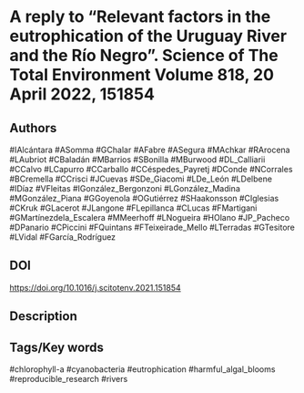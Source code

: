 # A reply to “Relevant factors in the eutrophication of the Uruguay River and the Río Negro”. Science of The Total Environment Volume 818, 20 April 2022, 151854

## Authors
#IAlcántara #ASomma #GChalar #AFabre #ASegura #MAchkar #RArocena #LAubriot #CBaladán #MBarrios #SBonilla #MBurwood #DL_Calliarii #CCalvo #LCapurro #CCarballo #CCéspedes_Payretj #DConde #NCorrales #BCremella #CCrisci #JCuevas #SDe_Giacomi #LDe_León #LDelbene #IDíaz #VFleitas #IGonzález_Bergonzoni #LGonzález_Madina #MGonzález_Piana #GGoyenola #OGutiérrez #SHaakonsson #CIglesias #CKruk #GLacerot #JLangone #FLepillanca #CLucas #FMartigani #GMartínezdela_Escalera #MMeerhoff #LNogueira #HOlano #JP_Pacheco #DPanario #CPiccini #FQuintans #FTeixeirade_Mello #LTerradas #GTesitore #LVidal #FGarcía_Rodríguez 
## DOI
 https://doi.org/10.1016/j.scitotenv.2021.151854
## Description

## Tags/Key words
#chlorophyll-a #cyanobacteria #eutrophication #harmful_algal_blooms #reproducible_research #rivers 